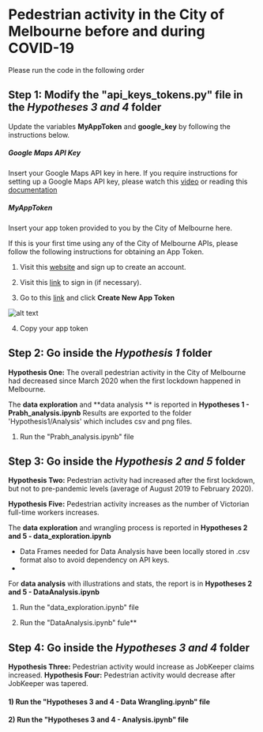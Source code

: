 # Pedestrian activity in the City of Melbourne before and during COVID-19
 Please run the code in the following order
 
## Step 1: Modify the "api_keys_tokens.py" file in the *Hypotheses 3 and 4* folder
Update the variables **MyAppToken** and **google_key** by following the instructions below.

##### Google Maps API Key
Insert your Google Maps API key in here.
If you require instructions for setting up a Google Maps API key, please watch this [video](https://www.youtube.com/watch?v=2_HZObVbe-g&t=10s) or reading this [documentation](https://developers.google.com/maps/documentation/javascript/get-api-key)

##### MyAppToken
Insert your app token provided to you by the City of Melbourne here.

If this is your first time using any of the City of Melbourne APIs, please follow the following instructions for obtaining an App Token.

1) Visit this [website](https://data.melbourne.vic.gov.au/signup) and sign up to create an account.

2) Visit this [link](https://data.melbourne.vic.gov.au/login) to sign in (if necessary).

3) Go to this [link](https://data.melbourne.vic.gov.au/profile/edit/developer_settings) and click **Create New App Token**

![alt text](https://github.com/James-Akerman/project-one/blob/main/Readme%20images/get%20app%20token.PNG "Create New App Token")

4) Copy your app token

## Step 2: Go inside the *Hypothesis 1* folder

**Hypothesis One:** The overall pedestrian activity in the City of Melbourne had decreased since March 2020 when the first lockdown happened in Melbourne.

The **data exploration** and **data analysis ** is reported in **Hypotheses 1 - Prabh_analysis.ipynb**
Results are exported to the folder 'Hypothesis1/Analysis' which includes csv and png files.


1) Run the "Prabh_analysis.ipynb" file


## Step 3: Go inside the *Hypothesis 2 and 5* folder

**Hypothesis Two:** Pedestrian activity had increased after the first lockdown, but not to pre-pandemic levels (average of August 2019 to February 2020).

**Hypothesis Five:** Pedestrian activity increases as the number of Victorian full-time workers increases.

The **data exploration** and wrangling process is reported in **Hypotheses 2 and 5 - data_exploration.ipynb**
- Data Frames needed for Data Analysis have been locally stored in .csv format also to avoid dependency on API keys.
- 
For **data analysis** with illustrations and stats, the report is in **Hypotheses 2 and 5 - DataAnalysis.ipynb**

1) Run the "data_exploration.ipynb" file

2) Run the "DataAnalysis.ipynb" fule**



## Step 4: Go inside the *Hypotheses 3 and 4* folder

**Hypothesis Three:** Pedestrian activity would increase as JobKeeper claims increased.
**Hypothesis Four:** Pedestrian activity would decrease after JobKeeper was tapered.


#### 1) Run the "Hypotheses 3 and 4 - Data Wrangling.ipynb" file

#### 2) Run the "Hypotheses 3 and 4 - Analysis.ipynb" file

